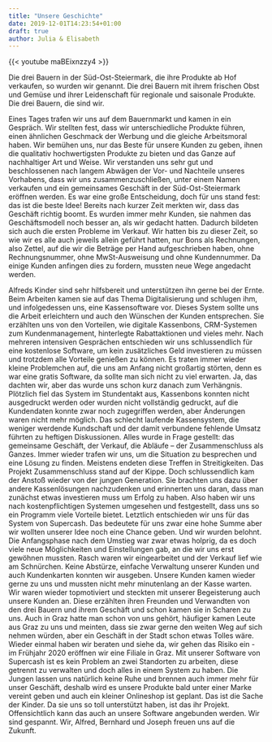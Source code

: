 ```yaml
---
title: "Unsere Geschichte"
date: 2019-12-01T14:23:54+01:00
draft: true
author: Julia & Elisabeth
---
```


{{< youtube maBEixnzzy4 >}}

Die drei Bauern in der Süd-Ost-Steiermark, die ihre Produkte ab Hof verkaufen, so wurden wir genannt. Die drei Bauern mit ihrem frischen Obst und Gemüse und ihrer Leidenschaft für regionale und saisonale Produkte. Die drei Bauern, die sind wir.


Eines Tages trafen wir uns auf dem Bauernmarkt und kamen in ein Gespräch. Wir stellten fest, dass wir unterschiedliche Produkte führen, einen ähnlichen Geschmack der Werbung und die gleiche Arbeitsmoral haben. Wir bemühen uns, nur das Beste für unsere Kunden zu geben, ihnen die qualitativ hochwertigsten Produkte zu bieten und das Ganze auf nachhaltiger Art und Weise. Wir verstanden uns sehr gut und beschlossenen nach langem Abwägen der Vor- und Nachteile unseres Vorhabens, dass wir uns zusammenzuschließen, unter einem Namen verkaufen und ein gemeinsames Geschäft in der Süd-Ost-Steiermark eröffnen werden. Es war eine große Entscheidung, doch für uns stand fest: das ist die beste Idee!
Bereits nach kurzer Zeit merkten wir, dass das Geschäft richtig boomt. Es wurden immer mehr Kunden, sie nahmen das Geschäftsmodell noch besser an, als wir gedacht hatten. Dadurch bildeten sich auch die ersten Probleme im Verkauf. Wir hatten bis zu dieser Zeit, so wie wir es alle auch jeweils allein geführt hatten, nur Bons als Rechnungen, also Zettel, auf die wir die Beträge per Hand aufgeschrieben haben, ohne Rechnungsnummer, ohne MwSt-Ausweisung und ohne Kundennummer. Da einige Kunden anfingen dies zu fordern, mussten neue Wege angedacht werden.

Alfreds Kinder sind sehr hilfsbereit und unterstützen ihn gerne bei der Ernte. Beim Arbeiten kamen sie auf das Thema Digitalisierung und schlugen ihm, und infolgedessen uns, eine Kassensoftware vor. Dieses System sollte uns die Arbeit erleichtern und auch den Wünschen der Kunden entsprechen. Sie erzählten uns von den Vorteilen, wie digitale Kassenbons, CRM-Systemen zum Kundenmanagement, hinterlegte Rabattaktionen und vieles mehr. Nach mehreren intensiven Gesprächen entschieden wir uns schlussendlich für eine kostenlose Software, um kein zusätzliches Geld investieren zu müssen und trotzdem alle Vorteile genießen zu können.
Es traten immer wieder kleine Problemchen auf, die uns am Anfang nicht großartig störten, denn es war eine gratis Software, da sollte man sich nicht zu viel erwarten. Ja, das dachten wir, aber das wurde uns schon kurz danach zum Verhängnis. Plötzlich fiel das System im Stundentakt aus, Kassenbons konnten nicht ausgedruckt werden oder wurden nicht vollständig gedruckt, auf die Kundendaten konnte zwar noch zugegriffen werden, aber Änderungen waren nicht mehr möglich.
Das schlecht laufende Kassensystem, die weniger werdende Kundschaft und der damit verbundene fehlende Umsatz führten zu heftigen Diskussionen. Alles wurde in Frage gestellt: das gemeinsame Geschäft, der Verkauf, die Abläufe – der Zusammenschluss als Ganzes. Immer wieder trafen wir uns, um die Situation zu besprechen und eine Lösung zu finden. Meistens endeten diese Treffen in Streitigkeiten. Das Projekt Zusammenschluss stand auf der Kippe.
Doch schlussendlich kam der Anstoß wieder von der jungen Generation. Sie brachten uns dazu über andere Kassenlösungen nachzudenken und erinnerten uns daran, dass man zunächst etwas investieren muss um Erfolg zu haben. Also haben wir uns nach kostenpflichtigen Systemen umgesehen und festgestellt, dass uns so ein Programm viele Vorteile bietet. Letztlich entschieden wir uns für das System von Supercash. Das bedeutete für uns zwar eine hohe Summe aber wir wollten unserer Idee noch eine Chance geben.
Und wir wurden belohnt. Die Anfangsphase nach dem Umstieg war zwar etwas holprig, da es doch viele neue Möglichkeiten und Einstellungen gab, an die wir uns erst gewöhnen mussten. Rasch waren wir eingearbeitet und der Verkauf lief wie am Schnürchen. Keine Abstürze, einfache Verwaltung unserer Kunden und auch Kundenkarten konnten wir ausgeben.
Unsere Kunden kamen wieder gerne zu uns und mussten nicht mehr minutenlang an der Kasse warten. Wir waren wieder topmotiviert und steckten mit unserer Begeisterung auch unsere Kunden an. Diese erzählten ihren Freunden und Verwandten von den drei Bauern und ihrem Geschäft und schon kamen sie in Scharen zu uns.
Auch in Graz hatte man schon von uns gehört, häufiger kamen Leute aus Graz zu uns und meinten, dass sie zwar gerne den weiten Weg auf sich nehmen würden, aber ein Geschäft in der Stadt schon etwas Tolles wäre. Wieder einmal haben wir beraten und siehe da, wir gehen das Risiko ein - im Frühjahr 2020 eröffnen wir eine Filiale in Graz. Mit unserer Software von Supercash ist es kein Problem an zwei Standorten zu arbeiten, diese getrennt zu verwalten und doch alles in einem System zu haben.
Die Jungen lassen uns natürlich keine Ruhe und brennen auch immer mehr für unser Geschäft, deshalb wird es unsere Produkte bald unter einer Marke vereint geben und auch ein kleiner Onlineshop ist geplant. Das ist die Sache der Kinder. Da sie uns so toll unterstützt haben, ist das ihr Projekt. Offensichtlich kann das auch an unsere Software angebunden werden. Wir sind gespannt. Wir, Alfred, Bernhard und Joseph freuen uns auf die Zukunft.
